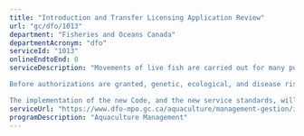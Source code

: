 ```yaml
---
title: "Introduction and Transfer Licensing Application Review"
url: "gc/dfo/1013"
department: "Fisheries and Oceans Canada"
departmentAcronym: "dfo"
serviceId: "1013"
onlineEndtoEnd: 0
serviceDescription: "Movements of live fish are carried out for many purposes, such as aquaculture, stock enhancement, and research.  Federal and provincial/territorial governments collaborate to authorize movements of aquatic organisms.  In particular, DFO requires a licence issued under section 56 of the Fishery Regulations for movements of aquatic organisms to fish bearing waters and fish rearing facilities. 

Before authorizations are granted, genetic, ecological, and disease risks are assessed following the National Code on Introductions and Transfers of Aquatic Organisms. The Code was recently renewed to account for various updates, including new service standards and the Canadian Food Inspection Agency's new aquatic disease management lead in the implementation of the National Aquatic Animal Health Program implemented December 2015. The NAAHP is being phased in; first for imports then for domestic movements (planned for January 2015). 

The implementation of the new Code, and the new service standards, will coincide with the implementation of the domestic component of the NAAHP set for January 2015. The latest iteration (2017) represents the commitment of federal, provincial and territorial partners to ensure the Code continues to be efficient and effective. Service delivery under the Code incorporates defined service standards for Introductions and Transfers Committees for each stage of the application, review and decision-making process for authorizations to move aquatic organisms."
serviceUrl: "https://www.dfo-mpo.gc.ca/aquaculture/management-gestion/intro-eng.htm"
programDescription: "Aquaculture Management"
---
```

